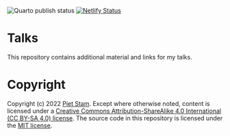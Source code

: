 ![Quarto publish status](https://github.com/pjastam/talks/actions/workflows/publish.yml/badge.svg) [![Netlify Status](https://api.netlify.com/api/v1/badges/4df873c2-6af9-43be-a9ee-e7dcc45a9adb/deploy-status)](https://app.netlify.com/sites/friendly-youtiao-a3e2c6/deploys)

# Talks

This repository contains additional material and links for my talks.

# Copyright

Copyright (c) 2022 [Piet Stam](https://www.pietstam.nl). Except where otherwise noted, content is licensed under a [Creative Commons Attribution-ShareAlike 4.0 International (CC BY-SA 4.0) license](https://creativecommons.org/licenses/by-sa/4.0/). The source code in this repository is licensed under the [MIT license](https://github.com/pjastam/blog-quarto/blob/main/LICENSE.md).
